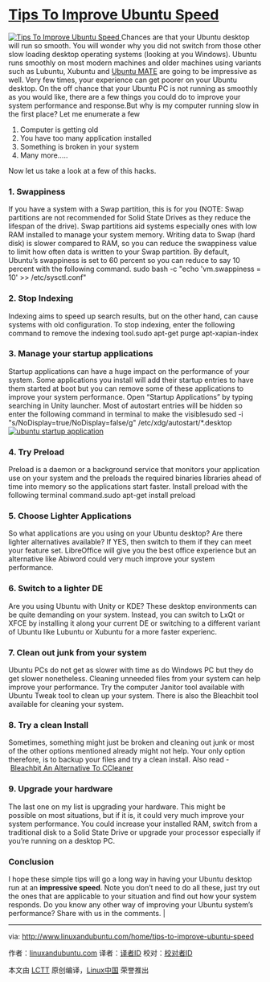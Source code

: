 # [Tips To Improve Ubuntu Speed][4]


[
 ![Tips To Improve Ubuntu Speed](http://www.linuxandubuntu.com/uploads/2/1/1/5/21152474/tips-to-improve-ubuntu-speed_orig.jpg) 
][2]Chances are that your Ubuntu desktop will run so smooth. You will wonder why you did not switch from those other slow loading desktop operating systems (looking at you Windows). Ubuntu runs smoothly on most modern machines and older machines using variants such as Lubuntu, Xubuntu and [Ubuntu MATE][6] are going to be impressive as well. Very few times, your experience can get poorer on your Ubuntu desktop. On the off chance that your Ubuntu PC is not running as smoothly as you would like, there are a few things you could do to improve your system performance and response.​But why is my computer running slow in the first place? Let me enumerate a few

1.  Computer is getting old
2.  You have too many application installed
3.  Something is broken in your system
4.  Many more…..

Now let us take a look at a few of this hacks.

### 1\. Swappiness

If you have a system with a Swap partition, this is for you (NOTE: Swap partitions are not recommended for Solid State Drives as they reduce the lifespan of the drive). Swap partitions aid systems especially ones with low RAM installed to manage your system memory. Writing data to Swap (hard disk) is slower compared to RAM, so you can reduce the swappiness value to limit how often data is written to your Swap partition. By default, Ubuntu’s swappiness is set to 60 percent so you can reduce to say 10 percent with the following command.
sudo bash -c "echo 'vm.swappiness = 10' >> /etc/sysctl.conf"

### 2\. Stop Indexing

Indexing aims to speed up search results, but on the other hand, can cause systems with old configuration. To stop indexing, enter the following command to remove the indexing tool.sudo apt-get purge apt-xapian-index

### 3\. Manage your startup applications

Startup applications can have a huge impact on the performance of your system. Some applications you install will add their startup entries to have them started at boot but you can remove some of these applications to improve your system performance. Open “Startup Applications” by typing searching in Unity launcher. Most of autostart entries will be hidden so enter the following command in terminal to make the visiblesudo sed -i "s/NoDisplay=true/NoDisplay=false/g" /etc/xdg/autostart/*.desktop[
 ![ubuntu startup application](http://www.linuxandubuntu.com/uploads/2/1/1/5/21152474/ubuntu-startup-application_orig.jpg) 
][3]

### 4\. Try Preload

Preload is a daemon or a background service that monitors your application use on your system and the preloads the required binaries libraries ahead of time into memory so the applications start faster. Install preload with the following terminal command.sudo apt-get install preload

### 5\. Choose Lighter Applications

So what applications are you using on your Ubuntu desktop? Are there lighter alternatives available? If YES, then switch to them if they can meet your feature set. LibreOffice will give you the best office experience but an alternative like Abiword could very much improve your system performance.

### 6\. Switch to a lighter DE

Are you using Ubuntu with Unity or KDE? These desktop environments can be quite demanding on your system. Instead, you can switch to LxQt or XFCE by installing it along your current DE or switching to a different variant of Ubuntu like Lubuntu or Xubuntu for a more faster experienc.

### 7\. Clean out junk from your system

Ubuntu PCs do not get as slower with time as do Windows PC but they do get slower nonetheless. Cleaning unneeded files from your system can help improve your performance. Try the computer Janitor tool available with Ubuntu Tweak tool to clean up your system. There is also the Bleachbit tool available for cleaning your system.

### 8\. Try a clean Install

Sometimes, something might just be broken and cleaning out junk or most of the other options mentioned already might not help. Your only option therefore, is to backup your files and try a clean install.
Also read - [Bleachbit An Alternative To CCleaner][1]

### 9\. Upgrade your hardware

The last one on my list is upgrading your hardware. This might be possible on most situations, but if it is, it could very much improve your system performance. You could increase your installed RAM, switch from a traditional disk to a Solid State Drive or upgrade your processor especially if you’re running on a desktop PC.

### Conclusion

​I hope these simple tips will go a long way in having your Ubuntu desktop run at an **impressive speed**. Note you don’t need to do all these, just try out the ones that are applicable to your situation and find out how your system responds. Do you know any other way of improving your Ubuntu system’s performance? Share with us in the comments. |

--------------------------------------------------------------------------------

via: http://www.linuxandubuntu.com/home/tips-to-improve-ubuntu-speed

作者：[linuxandubuntu.com][a]
译者：[译者ID](https://github.com/译者ID)
校对：[校对者ID](https://github.com/校对者ID)

本文由 [LCTT](https://github.com/LCTT/TranslateProject) 原创编译，[Linux中国](https://linux.cn/) 荣誉推出

[a]:http://www.linuxandubuntu.com/home/tips-to-improve-ubuntu-speed
[1]:http://www.linuxandubuntu.com/home/bleachbit-an-alternative-to-ccleaner-on-linux
[2]:http://www.linuxandubuntu.com/home/tips-to-improve-ubuntu-speed
[3]:http://www.linuxandubuntu.com/uploads/2/1/1/5/21152474/ubuntu-startup-application_orig.jpg
[4]:http://www.linuxandubuntu.com/home/tips-to-improve-ubuntu-speed
[5]:http://www.linuxandubuntu.com/home/tips-to-improve-ubuntu-speed#comments
[6]:http://www.linuxandubuntu.com/home/linuxandubuntu-distro-review-of-the-week-ubuntu-mate-1610

